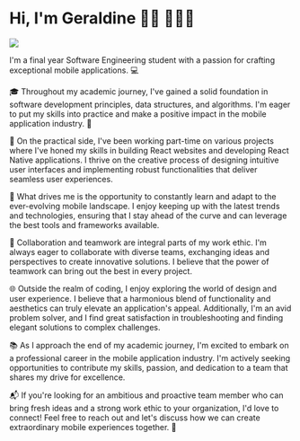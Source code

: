 <h1>Hi, I'm Geraldine 👋🏾 👩🏾‍💻</h1>
<img src='https://github.com/CodesByDine/CodesByDine/assets/91410767/a85919f0-6b36-43f9-882c-b69418da7ecb' />
<p>I'm a final year Software Engineering student with a passion for crafting exceptional mobile applications. 💻 </br>

🎓 Throughout my academic journey, I've gained a solid foundation in software development principles, data structures, and algorithms. I'm eager to put my skills into practice and make a positive impact in the mobile application industry. 📱<br />

🏢 On the practical side, I've been working part-time on various projects where I've honed my skills in building React websites and developing React Native applications. I thrive on the creative process of designing intuitive user interfaces and implementing robust functionalities that deliver seamless user experiences.<br />

🌟 What drives me is the opportunity to constantly learn and adapt to the ever-evolving mobile landscape. I enjoy keeping up with the latest trends and technologies, ensuring that I stay ahead of the curve and can leverage the best tools and frameworks available.<br />

🤝 Collaboration and teamwork are integral parts of my work ethic. I'm always eager to collaborate with diverse teams, exchanging ideas and perspectives to create innovative solutions. I believe that the power of teamwork can bring out the best in every project. <br />

🌐 Outside the realm of coding, I enjoy exploring the world of design and user experience. I believe that a harmonious blend of functionality and aesthetics can truly elevate an application's appeal. Additionally, I'm an avid problem solver, and I find great satisfaction in troubleshooting and finding elegant solutions to complex challenges.<br />

📚 As I approach the end of my academic journey, I'm excited to embark on a professional career in the mobile application industry. I'm actively seeking opportunities to contribute my skills, passion, and dedication to a team that shares my drive for excellence.<br />

📬 If you're looking for an ambitious and proactive team member who can bring fresh ideas and a strong work ethic to your organization, I'd love to connect! Feel free to reach out and let's discuss how we can create extraordinary mobile experiences together. 🚀</p>
